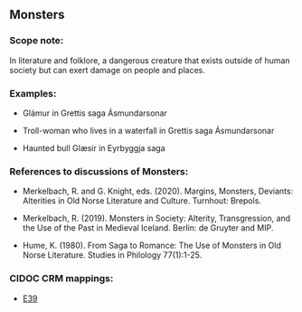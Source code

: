 
## Monsters 

###  Scope note: 
In literature and folklore, a dangerous creature that exists outside of human society but can exert damage on people and places. 

### Examples: 

* Glámur in Grettis saga Ásmundarsonar

* Troll-woman who lives in a waterfall in Grettis saga Ásmundarsonar

* Haunted bull Glæsir in Eyrbyggja saga

### References to discussions of Monsters:

* Merkelbach, R. and G. Knight, eds. (2020). Margins, Monsters, Deviants: Alterities in Old Norse Literature and Culture. Turnhout: Brepols. 

* Merkelbach, R. (2019). Monsters in Society: Alterity, Transgression, and the Use of the Past in Medieval Iceland. Berlin: de Gruyter and MIP.

* Hume, K. (1980). From Saga to Romance: The Use of Monsters in Old Norse Literature. Studies in Philology 77(1):1-25. 

### CIDOC CRM mappings: 

* [E39](http://www.cidoc-crm.org/Entity/e39-actor/version-6.1)



